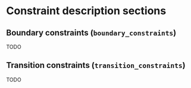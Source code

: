 # Constraint description sections

## Boundary constraints (`boundary_constraints`)

TODO

## Transition constraints (`transition_constraints`)

TODO
